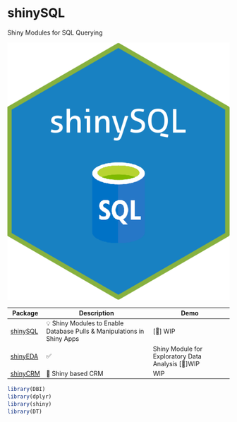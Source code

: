 # shinySQL
Shiny Modules for SQL Querying


![Alt text](images/imgfile.png?raw=true "Title")


| Package | Description | Demo |
|---|---|---|
| [shinySQL](https://github.com/apprazv/shinySQL) | 💡 Shiny Modules to Enable Database Pulls & Manipulations in Shiny Apps | [🔗] WIP|
| [shinyEDA](https://github.com/apprazv/shinyEDA) | ✅  |Shiny Module for Exploratory Data Analysis [🔗]WIP|
| [shinyCRM](https://github.com/apprazv/shinyCRM/) | 📝 Shiny based CRM | WIP |


```r
library(DBI)
library(dplyr)
library(shiny)
library(DT)
```
